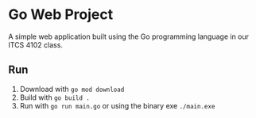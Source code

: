 # Go Web Project
A simple web application built using the Go programming language in our ITCS 4102 class.

## Run
1. Download with `go mod download`
2. Build with `go build .`
3. Run with `go run main.go` or using the binary exe `./main.exe`

